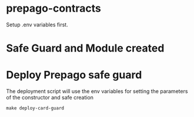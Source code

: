 # prepago-contracts

Setup .env variables first.

# Safe Guard and Module created

# Deploy Prepago safe guard
The deployment script will use the env variables for setting the parameters of the constructor and safe creation
```
make deploy-card-guard
```
